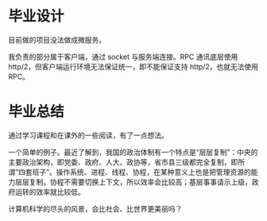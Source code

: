 # 毕业设计
目前做的项目没法做成微服务。

我负责的部分属于客户端，通过 socket 与服务端连接。RPC 通讯底层使用 http/2，但客户端运行环境无法保证统一，即不能保证支持 http/2，也就无法使用 RPC。

# 毕业总结
通过学习课程和在课外的一些阅读，有了一点想法。

一个简单的例子。最近了解到，我国的政治体制有一个特点是“层层复制”：中央的主要政治架构，即党委、政府、人大、政协等，省市县三级都完全复制，即所谓“四套班子”。操作系统、进程、线程、协程，在某种意义上也是把管理资源的能力层层复制。协程不需要切换上下文，所以效率会比较高；基层事事请示上级，政府运转的效率就比较低。

计算机科学的尽头的风景，会比社会、比世界更美丽吗？
